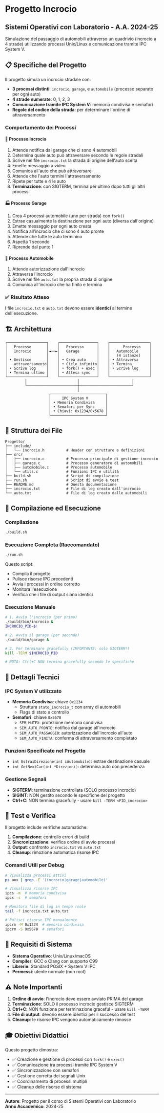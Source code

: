 # Progetto Incrocio
## Sistemi Operativi con Laboratorio - A.A. 2024-25

Simulazione del passaggio di automobili attraverso un quadrivio (incrocio a 4 strade) utilizzando processi Unix/Linux e comunicazione tramite IPC System V.

## 📋 Specifiche del Progetto

Il progetto simula un incrocio stradale con:
- **3 processi distinti**: `incrocio`, `garage`, e `automobile` (processo separato per ogni auto)
- **4 strade numerate**: 0, 1, 2, 3
- **Comunicazione tramite IPC System V**: memoria condivisa e semafori
- **Regole del codice della strada**: per determinare l'ordine di attraversamento

### Comportamento dei Processi

#### 🚦 Processo Incrocio
1. Attende notifica dal garage che ci sono 4 automobili
2. Determina quale auto può attraversare secondo le regole stradali
3. Scrive nel file `incrocio.txt` la strada di origine dell'auto scelta
4. Emette messaggio a video
5. Comunica all'auto che può attraversare
6. Attende che l'auto termini l'attraversamento
7. Ripete per tutte e 4 le auto
8. **Terminazione**: con SIGTERM, termina per ultimo dopo tutti gli altri processi

#### 🏭 Processo Garage
1. Crea 4 processi automobile (uno per strada) con `fork()`
2. Estrae casualmente la destinazione per ogni auto (diversa dall'origine)
3. Emette messaggio per ogni auto creata
4. Notifica all'incrocio che ci sono 4 auto pronte
5. Attende che tutte le auto terminino
6. Aspetta 1 secondo
7. Riprende dal punto 1

#### 🚗 Processo Automobile
1. Attende autorizzazione dall'incrocio
2. Attraversa l'incrocio
3. Scrive nel file `auto.txt` la propria strada di origine
4. Comunica all'incrocio che ha finito e termina

### ✅ Risultato Atteso
I file `incrocio.txt` e `auto.txt` devono essere **identici** al termine dell'esecuzione.

## 🏗️ Architettura

```
┌──────────────────┐    ┌─────────────────┐    ┌──────────────────┐
│   Processo       │    │   Processo      │    │      Processo    │
│   Incrocio       │◄──►│   Garage        │    │   Automobile     │
│                  │    │                 │    │   (4 istanze)    │
│ • Gestisce       │    │ • Crea auto     │    │ • Attraversa     │
│   attraversamento│    │ • Ciclo infinito│    │ • Termina        │
│ • Scrive log     │    │ • fork() + exec │    │ • Scrive log     │
│ • Termina ultimo │    │ • Attesa sync   │    │                  │
└──────────────────┘    └─────────────────┘    └──────────────────┘
         │                       │                        │
         └───────────────────────┼────────────────────────┘
                                 │
                    ┌─────────────────────────┐
                    │     IPC System V        │
                    │ • Memoria Condivisa     │
                    │ • Semafori per Sync     │
                    │ • Chiavi: 0x1234/0x5678 │
                    └─────────────────────────┘
```

## 📁 Struttura dei File

```
Progetto/
├── include/
│   └── incrocio.h          # Header con strutture e definizioni
├── src/
│   ├── incrocio.c          # Processo principale di gestione incrocio
│   ├── garage.c            # Processo generatore di automobili
│   ├── automobile.c        # Processo automobile
│   └── utils.c             # Funzioni IPC e utilità
├── build.sh                # Script di compilazione
├── run.sh                  # Script di avvio e test
├── README.md               # Questa documentazione
├── incrocio.txt            # File di log creato dall'incrocio
└── auto.txt                # File di log creato dalle automobili
```

## 🚀 Compilazione ed Esecuzione

### Compilazione
```bash
./build.sh
```

### Esecuzione Completa (Raccomandato)
```bash
./run.sh
```
Questo script:
- Compila il progetto
- Pulisce risorse IPC precedenti
- Avvia i processi in ordine corretto
- Monitora l'esecuzione
- Verifica che i file di output siano identici

### Esecuzione Manuale
```bash
# 1. Avvia l'incrocio (per primo)
./build/bin/incrocio &
INCROCIO_PID=$!

# 2. Avvia il garage (per secondo)
./build/bin/garage &

# 3. Per terminare gracefully (IMPORTANTE: solo SIGTERM!)
kill -TERM $INCROCIO_PID

# NOTA: Ctrl+C NON termina gracefully secondo le specifiche
```

## 🔧 Dettagli Tecnici

### IPC System V utilizzato
- **Memoria Condivisa**: chiave `0x1234`
  - Struttura `stato_incrocio_t` con array di automobili
  - Flags di stato e controllo
- **Semafori**: chiave `0x5678`
  - `SEM_MUTEX`: protezione memoria condivisa
  - `SEM_AUTO_PRONTE`: notifica dal garage all'incrocio
  - `SEM_AUTO_PASSAGGIO`: autorizzazione dall'incrocio all'auto
  - `SEM_AUTO_FINITA`: conferma di attraversamento completato

### Funzioni Specificate nel Progetto
- `int EstraiDirezione(int iAutomobile)`: estrae destinazione casuale
- `int GetNextCar(int *Direzioni)`: determina auto con precedenza

### Gestione Segnali
- **SIGTERM**: terminazione controllata (SOLO processo incrocio)
- **SIGINT**: NON gestito secondo le specifiche del progetto
- **Ctrl+C**: NON termina gracefully - usare `kill -TERM <PID_incrocio>`

## 🧪 Test e Verifica

Il progetto include verifiche automatiche:

1. **Compilazione**: controllo errori di build
2. **Sincronizzazione**: verifica ordine di avvio processi
3. **Output**: confronto `incrocio.txt` vs `auto.txt`
4. **Cleanup**: rimozione automatica risorse IPC

### Comandi Utili per Debug
```bash
# Visualizza processi attivi
ps aux | grep -E '(incrocio|garage|automobile)'

# Visualizza risorse IPC
ipcs -m  # memoria condivisa
ipcs -s  # semafori

# Monitora file di log in tempo reale
tail -f incrocio.txt auto.txt

# Pulisci risorse IPC manualmente
ipcrm -M 0x1234  # memoria condivisa
ipcrm -S 0x5678  # semafori
```

## 📝 Requisiti di Sistema

- **Sistema Operativo**: Unix/Linux/macOS
- **Compiler**: GCC o Clang con supporto C99
- **Librerie**: Standard POSIX + System V IPC
- **Permessi**: utente normale (non root)

## ⚠️ Note Importanti

1. **Ordine di avvio**: l'incrocio deve essere avviato PRIMA del garage
2. **Terminazione**: SOLO il processo incrocio gestisce SIGTERM
3. **Ctrl+C**: NON funziona per terminazione graceful - usare `kill -TERM`
4. **File di output**: devono essere identici per il successo del test
5. **Cleanup**: le risorse IPC vengono automaticamente rimosse

## 🎓 Obiettivi Didattici

Questo progetto dimostra:
- ✅ Creazione e gestione di processi con `fork()` e `exec()`
- ✅ Comunicazione tra processi tramite IPC System V
- ✅ Sincronizzazione con semafori
- ✅ Gestione corretta dei segnali Unix
- ✅ Coordinamento di processi multipli
- ✅ Cleanup delle risorse di sistema

---

**Autore**: Progetto per il corso di Sistemi Operativi con Laboratorio  
**Anno Accademico**: 2024-25
